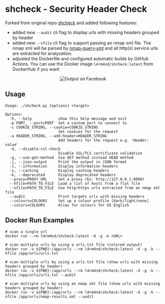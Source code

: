 # shcheck - Security Header Check

Forked from original repo [shcheck](https://github.com/santoru/shcheck) and added following features:
- added new `--audit` cli flag to display urls with missing headers grouped by header
- added new `--nfile` cli flag to support passing an nmap xml file. The nmap xml will be parsed by [nmap-query-xml](https://github.com/honze-net/nmap-query-xml) and all http(s) service urls are extracted for analyzation.
- adjusted the Dockerfile and configured automatic builds by GitHub Actions. You can use the Docker image `l4rm4nd/shcheck:latest` from DockerHub if you want

<p align="center">
    <img src="screenshot.png" alt="Output on Facebook" />
</p>

## Usage
```
Usage: ./shcheck.py [options] <target>

Options:
  -h, --help            show this help message and exit
  -p PORT, --port=PORT  Set a custom port to connect to
  -c COOKIE_STRING, --cookie=COOKIE_STRING
                        Set cookies for the request
  -a HEADER_STRING, --add-header=HEADER_STRING
                        Add headers for the request e.g. 'Header: value'
  -d, --disable-ssl-check
                        Disable SSL/TLS certificate validation
  -g, --use-get-method  Use GET method instead HEAD method
  -j, --json-output     Print the output in JSON format
  -i, --information     Display information headers
  -x, --caching         Display caching headers
  -k, --deprecated      Display deprecated headers
  --proxy=PROXY_URL     Set a proxy (Ex: http://127.0.0.1:8080)
  --hfile=PATH_TO_FILE  Load a list of hosts from a flat file
  --nfile=PATH_TO_FILE  Use http/https urls extracted from an nmap xml file
  --audit               Print targets urls with missing headers
  --colours=COLOURS     Set up a colour profile [dark/light/none]
  --colors=COLOURS      Alias for colours for US English
```

## Docker Run Examples
````
# scan a single url
docker run --rm l4rm4nd/shcheck:latest -d -g -k <URL>

# scan multiple urls by using a urls.txt file (colored output)
docker run -v ${PWD}:/app/urls --rm l4rm4nd/shcheck:latest -d -g -k --hfile /app/urls/urls.txt

# scan multiple urls by using a urls.txt file (show urls with missing headers grouped by header)
docker run -v ${PWD}:/app/urls --rm l4rm4nd/shcheck:latest -d -g -k --hfile /app/urls/urls.txt --audit

# scan multiple urls by using an nmap xml file (show urls with missing headers grouped by header)
docker run -v ${PWD}:/app/urls --rm l4rm4nd/shcheck:latest -d -g -k --nfile /app/urls/nmap-results.xml --audit
````
